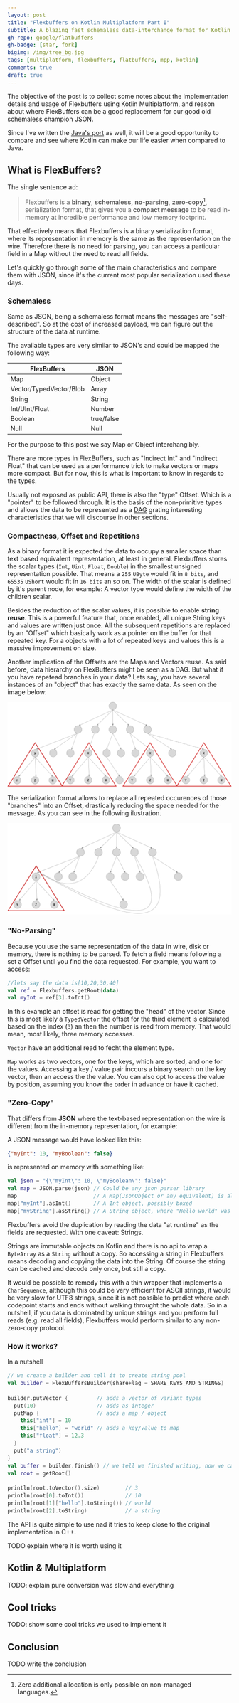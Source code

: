 ```yaml
---
layout: post
title: "Flexbuffers on Kotlin Multiplatform Part I"
subtitle: A blazing fast schemaless data-interchange format for Kotlin Multiplatform
gh-repo: google/flatbuffers
gh-badge: [star, fork]
bigimg: /img/tree_bg.jpg
tags: [multiplatform, flexbuffers, flatbuffers, mpp, kotlin]
comments: true
draft: true
---
```


The objective of the post is to collect some notes about the implementation details and usage of Flexbuffers
using Kotlin Multiplatform, and reason about where FlexBuffers can be a good replacement for our good old schemaless champion JSON.

Since I've written the [Java's port](https://github.com/google/flatbuffers/blob/master/java/com/google/flatbuffers/FlexBuffers.java) as well, it will be a good opportunity to compare and see where Kotlin can make our life easier when compared to Java.

## What is FlexBuffers?

The single sentence ad:
> Flexbuffers is a **binary**, **schemaless**, **no-parsing**, **zero-copy**[^zeronote], serialization format, that gives you
a **compact message** to be read in-memory at incredible performance and low memory footprint.

That effectively means that Flexbuffers is a binary serialization format, where its representation in memory is the same as the representation on the wire. Therefore there is no need for parsing, you can access a particular field in a Map without the need to read all fields. 

Let's quickly go through some of the main characteristics and compare them with JSON, since it's the current most popular serialization used these days.

[^zeronote]: Zero additional allocation is only possible on non-managed languages.

### Schemaless

Same as JSON, being a schemaless format means the messages are "self-described". So at the cost of increased payload, we can figure out the structure of the data at runtime.

The available types are very similar to JSON's and could be mapped the following way:

| FlexBuffers             |   JSON      |
| -----------             | ----------- |
| Map                     | Object      |
| Vector/TypedVector/Blob | Array       |
| String                  | String      |
| Int/UInt/Float          | Number      |
| Boolean                 | true/false  |
| Null                    | Null        |

For the purpose to this post we say Map or Object interchangibly.

There are more types in FlexBuffers, such as "Indirect Int" and "Indirect Float" that can be used as a performance trick to make vectors or maps more compact. But for now,
this is what is important to know in regards to the types. 

Usually not exposed as public API, there is also the "type" Offset. Which is a "pointer" to be followed through. It is the basis of
the non-primitive types and allows the data to be represented as a [DAG](https://en.wikipedia.org/wiki/Directed_acyclic_graph) grating interesting characteristics that we will discourse in other sections.


### Compactness, Offset and Repetitions

As a binary format it is expected the data to occupy a smaller space than text based equivalent representation, at least in general. Flexbuffers stores the scalar types (`Int`, `Uint`, `Float`, `Double`) in the smallest unsigned representation possible. That means
a `255` `UByte` would fit in `8 bits`, and `65535` `UShort` would fit in `16 bits` an so on. The width of the scalar is defined by it's parent node, for example: A vector type would define the width of the children scalar.

Besides the reduction of the scalar values, it is possible to enable **string reuse**. This is a powerful feature that, once enabled, all unique String keys and values are written just once. All the subsequent repetitions are replaced by an "Offset" which basically work as a pointer on the buffer for that repeated key. For a objects with a lot of repeated keys and values
this is a massive improvement on size.

Another implication of the Offsets are the Maps and Vectors reuse. As said before, data hierarchy on FlexBuffers might be seen
as a DAG. But what if you have repetead branches in your data? Lets say, you have several instances of an "object" that has exactly the same data. As seen on the image below: 

![DAG](/img/dag-before.png)

The serialization format allows to replace all repeated occurences of those "branches" into an Offset, drastically reducing the space needed for the message. As you can see in the following ilustration.

![DAG-After](/img/dag-compressed.png)

### "No-Parsing"

Because you use the same representation of the data in wire, disk or memory, there is nothing to be parsed. To fetch a field means following a set a Offset until you find the data requested. For example, you want to access:

```kotlin
//lets say the data is[10,20,30,40]
val ref = Flexbuffers.getRoot(data) 
val myInt = ref[3].toInt()
```

In this example an offset is read for getting the "head" of the vector. Since this is most likely a `TypedVector` the
offset for the third element is calculated based on the index (`3`) an then the number is read from memory. That would mean, most likely,
three memory accesses.

`Vector` have an additional read to fecht the element type.

`Map` works as two vectors, one for the keys, which are sorted, and one for the values. Accessing a key / value pair inccurs a binary
search on the key vector, then an access the the value. You can also opt to access the value by position, assuming you know the order
in advance or have it cached.

### "Zero-Copy"

That differs from **JSON** where the text-based representation on the wire is different from the in-memory representation, for example:

A JSON message would have looked like this:
```json
{"myInt": 10, "myBoolean": false}
```

is represented on memory with something like:

```kotlin
val json = "{\"myInt\": 10, \"myBoolean\": false}"
val map = JSON.parse(json) // Could be any json parser library
map                        // A Map(JsonObject or any equivalent) is allocated
map["myInt"].asInt()       // A Int object, possibly boxed
map["myString"].asString() // A String object, where "Hello world" was copyed/decoded

```

Flexbuffers avoid the duplication by reading the data "at runtime" as the fields are requested. With one caveat: Strings.

Strings are immutable objects on Kotlin and there is no api to wrap a `ByteArray` as a `String` without a copy. So accessing a string
in Flexbuffers means decoding and copying the data into the String. Of course the string can be cached and decode only once, but still a copy.

It would be possible to remedy this with a thin wrapper that implements a `CharSequence`, although this could be very efficient for ASCII strings, it would be very slow for UTF8 strings, since it is not possible to predict where each codepoint starts and ends without walking throught the whole data. So in a nutshell, if you data is dominated by unique strings and you perform full reads (e.g. read all fields), Flexbuffers would perform similar to any non-zero-copy protocol.

### How it works?

In a nutshell

```kotlin
// we create a builder and tell it to create string pool
val builder = FlexBuffersBuilder(shareFlag = SHARE_KEYS_AND_STRINGS)

builder.putVector {         // adds a vector of variant types
  put(10)                   // adds as integer
  putMap {                  // adds a map / object
    this["int"] = 10
    this["hello"] = "world" // adds a key/value to map
    this["float"] = 12.3
  }
  put("a string")
}
val buffer = builder.finish() // we tell we finished writing, now we can read
val root = getRoot()

println(root.toVector().size)        // 3
println(root[0].toInt())             // 10
println(root[1]["hello"].toString()) // world
println(root[2].toString)            // a string 
```

The API is quite simple to use nad it tries to keep close to the original implementation in C++. 

TODO explain where it is worth using it

## Kotlin & Multiplatform

TODO: explain pure conversion was slow and everything


## Cool tricks

TODO: show some cool tricks we used to implement it

## Conclusion

TODO write the conclusion


